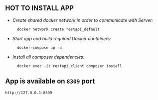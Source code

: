 **HOT TO INSTALL APP**
--
     
* *Create shared docker network in order to communicate with Server:*

        docker network create restapi_default
        
* *Start app and build required Docker containers:*

        docker-compose up -d
      
* *Install all composer dependencies:*

        docker exec -it restapi_client composer install
            
App is available on ``8309`` port
--
    http://127.0.0.1:8309
